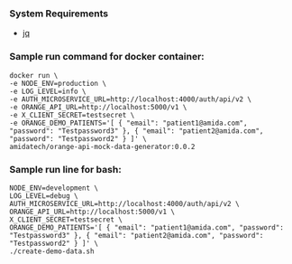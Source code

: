 ### System Requirements
- [jq](https://stedolan.github.io/jq/)

### Sample run command for docker container:
```
docker run \
-e NODE_ENV=production \
-e LOG_LEVEL=info \
-e AUTH_MICROSERVICE_URL=http://localhost:4000/auth/api/v2 \
-e ORANGE_API_URL=http://localhost:5000/v1 \
-e X_CLIENT_SECRET=testsecret \
-e ORANGE_DEMO_PATIENTS='[ { "email": "patient1@amida.com", "password": "Testpassword3" }, { "email": "patient2@amida.com", "password": "Testpassword2" } ]' \
amidatech/orange-api-mock-data-generator:0.0.2 
```

### Sample run line for bash:
```
NODE_ENV=development \
LOG_LEVEL=debug \
AUTH_MICROSERVICE_URL=http://localhost:4000/auth/api/v2 \
ORANGE_API_URL=http://localhost:5000/v1 \
X_CLIENT_SECRET=testsecret \
ORANGE_DEMO_PATIENTS='[ { "email": "patient1@amida.com", "password": "Testpassword3" }, { "email": "patient2@amida.com", "password": "Testpassword2" } ]' \
./create-demo-data.sh
```
